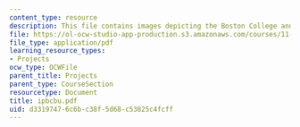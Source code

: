 ```yaml
---
content_type: resource
description: This file contains images depicting the Boston College and Boston University.
file: https://ol-ocw-studio-app-production.s3.amazonaws.com/courses/11-332j-urban-design-fall-2003/d33197476c6bc38f5d68c53825c4fcff_ipbcbu.pdf
file_type: application/pdf
learning_resource_types:
- Projects
ocw_type: OCWFile
parent_title: Projects
parent_type: CourseSection
resourcetype: Document
title: ipbcbu.pdf
uid: d3319747-6c6b-c38f-5d68-c53825c4fcff
---
```

